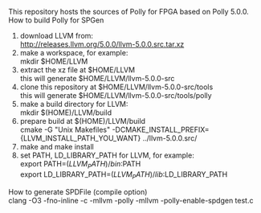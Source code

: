 This repository hosts the sources of Polly for FPGA based on Polly 5.0.0.  
How to build Polly for SPGen  
1. download LLVM from:  
http://releases.llvm.org/5.0.0/llvm-5.0.0.src.tar.xz  
2. make a workspace, for example:  
mkdir $HOME/LLVM  
3. extract the xz file at $HOME/LLVM  
this will generate $HOME/LLVM/llvm-5.0.0-src  
4. clone this repository at $HOME/LLVM/llvm-5.0.0-src/tools  
this will generate $HOME/LLVM/llvm-5.0.0-src/tools/polly  
5. make a build directory for LLVM:  
mkdir $(HOME)/LLVM/build  
6. prepare build at $(HOME)/LLVM/build  
cmake -G "Unix Makefiles" -DCMAKE_INSTALL_PREFIX={LLVM_INSTALL_PATH_YOU_WANT} ../llvm-5.0.0.src/  
7. make and make install  
8. set PATH, LD_LIBRARY_PATH for LLVM, for example:  
  export PATH=$(LLVM_PATH)/bin:$PATH  
  export LD_LIBRARY_PATH=$(LLVM_PATH)/lib:$LD_LIBRARY_PATH  

How to generate SPDFile (compile option)  
clang -O3 -fno-inline -c -mllvm -polly -mllvm -polly-enable-spdgen test.c
